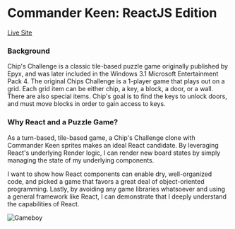 # Commander Keen: ReactJS Edition
[Live Site](http://commanderkeen.io)


### Background

Chip's Challenge is a classic tile-based puzzle game originally published by Epyx, and was later included in the Windows 3.1 Microsoft Entertainment Pack 4. The original Chips Challenge is a 1-player game that plays out on a grid.  Each grid item can be either chip, a key, a block, a door, or a wall.  There are also special items.
Chip's goal is to find the keys to unlock doors, and must move blocks in order to gain access to keys.

### Why React and a Puzzle Game?

As a turn-based, tile-based game, a Chip's Challenge clone with Commander Keen sprites makes an ideal React candidate. By leveraging React's underlying Render logic, I can render new board states by simply managing the state of my underlying components.

I want to show how React components can enable dry, well-organized code, and picked a game that favors a great deal of object-oriented programming.  Lastly, by avoiding any game libraries whatsoever and using a general framework like React, I can demonstrate that I deeply understand the capabilities of React.

![Gameboy](http://i.imgur.com/fAX7PFK.png)
